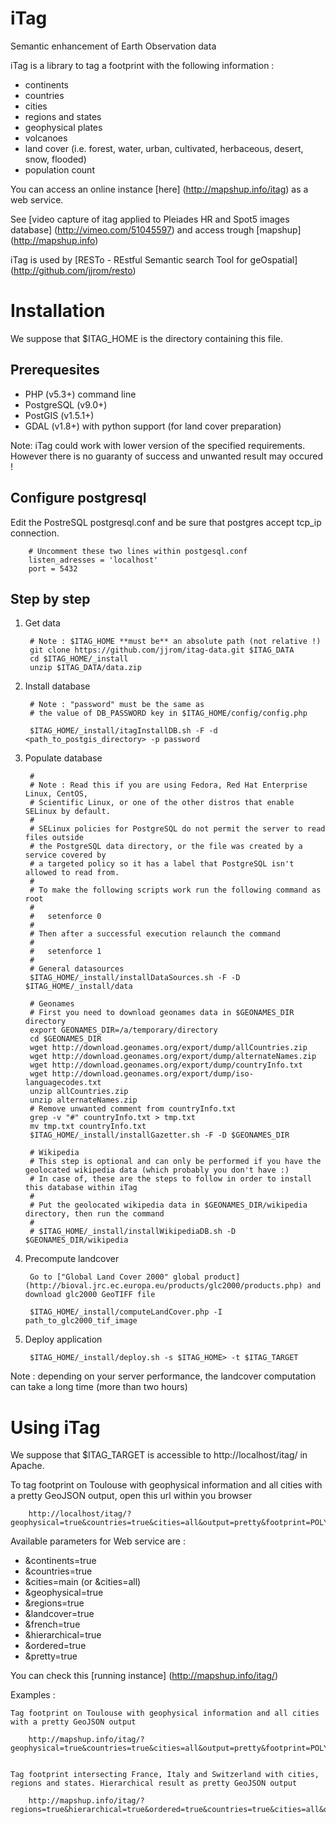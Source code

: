 iTag
====

Semantic enhancement of Earth Observation data

iTag is a library to tag a footprint with the following information :
* continents
* countries
* cities
* regions and states
* geophysical plates
* volcanoes
* land cover (i.e. forest, water, urban, cultivated, herbaceous, desert, snow, flooded)
* population count

You can access an online instance [here] (http://mapshup.info/itag) as a web service.

See [video capture of itag applied to Pleiades HR and Spot5 images database] (http://vimeo.com/51045597) and access trough [mapshup] (http://mapshup.info)

iTag is used by [RESTo - REstful Semantic search Tool for geOspatial] (http://github.com/jjrom/resto)

Installation
============

We suppose that $ITAG_HOME is the directory containing this file.

Prerequesites
-------------

* PHP (v5.3+) command line
* PostgreSQL (v9.0+)
* PostGIS (v1.5.1+)
* GDAL (v1.8+) with python support (for land cover preparation)

Note: iTag could work with lower version of the specified requirements.
However there is no guaranty of success and unwanted result may occured !

Configure postgresql
--------------------

Edit the PostreSQL postgresql.conf and be sure that postgres accept tcp_ip connection.

        # Uncomment these two lines within postgesql.conf
        listen_adresses = 'localhost'
        port = 5432

Step by step
------------

1. Get data
        
        # Note : $ITAG_HOME **must be** an absolute path (not relative !)
        git clone https://github.com/jjrom/itag-data.git $ITAG_DATA
        cd $ITAG_HOME/_install
        unzip $ITAG_DATA/data.zip

2. Install database

        # Note : "password" must be the same as 
        # the value of DB_PASSWORD key in $ITAG_HOME/config/config.php
        
        $ITAG_HOME/_install/itagInstallDB.sh -F -d <path_to_postgis_directory> -p password

3. Populate database
        
        # 
        # Note : Read this if you are using Fedora, Red Hat Enterprise Linux, CentOS,
        # Scientific Linux, or one of the other distros that enable SELinux by default.
        #
        # SELinux policies for PostgreSQL do not permit the server to read files outside
        # the PostgreSQL data directory, or the file was created by a service covered by
        # a targeted policy so it has a label that PostgreSQL isn't allowed to read from.
        #
        # To make the following scripts work run the following command as root
        #
        #   setenforce 0
        # 
        # Then after a successful execution relaunch the command
        #
        #   setenforce 1
        #
        # General datasources
        $ITAG_HOME/_install/installDataSources.sh -F -D $ITAG_HOME/_install/data
        
        # Geonames
        # First you need to download geonames data in $GEONAMES_DIR directory
        export GEONAMES_DIR=/a/temporary/directory
        cd $GEONAMES_DIR
        wget http://download.geonames.org/export/dump/allCountries.zip
        wget http://download.geonames.org/export/dump/alternateNames.zip
        wget http://download.geonames.org/export/dump/countryInfo.txt
        wget http://download.geonames.org/export/dump/iso-languagecodes.txt
        unzip allCountries.zip
        unzip alternateNames.zip
        # Remove unwanted comment from countryInfo.txt
        grep -v "#" countryInfo.txt > tmp.txt
        mv tmp.txt countryInfo.txt
        $ITAG_HOME/_install/installGazetter.sh -F -D $GEONAMES_DIR

        # Wikipedia
        # This step is optional and can only be performed if you have the geolocated wikipedia data (which probably you don't have :)
        # In case of, these are the steps to follow in order to install this database within iTag
        #
        # Put the geolocated wikipedia data in $GEONAMES_DIR/wikipedia directory, then run the command
        #
        # $ITAG_HOME/_install/installWikipediaDB.sh -D $GEONAMES_DIR/wikipedia
    
4. Precompute landcover

        Go to ["Global Land Cover 2000" global product] (http://bioval.jrc.ec.europa.eu/products/glc2000/products.php) and download glc2000 GeoTIFF file

        $ITAG_HOME/_install/computeLandCover.php -I path_to_glc2000_tif_image

5. Deploy application

        $ITAG_HOME/_install/deploy.sh -s $ITAG_HOME> -t $ITAG_TARGET


Note : depending on your server performance, the landcover computation can take a long time (more than two hours)

Using iTag
==========

We suppose that $ITAG_TARGET is accessible to http://localhost/itag/ in Apache.

To tag footprint on Toulouse with geophysical information and all cities with a pretty GeoJSON output, open this url within you browser
    
        http://localhost/itag/?geophysical=true&countries=true&cities=all&output=pretty&footprint=POLYGON((1.350360%2043.532822,1.350360%2043.668522,1.515350%2043.668522,1.515350%2043.532822,1.350360%2043.532822))

Available parameters for Web service are :
* &continents=true
* &countries=true
* &cities=main (or &cities=all)
* &geophysical=true
* &regions=true
* &landcover=true
* &french=true
* &hierarchical=true
* &ordered=true
* &pretty=true

You can check this [running instance] (http://mapshup.info/itag/)


Examples :

    Tag footprint on Toulouse with geophysical information and all cities with a pretty GeoJSON output
    
        http://mapshup.info/itag/?geophysical=true&countries=true&cities=all&output=pretty&footprint=POLYGON((1.350360%2043.532822,1.350360%2043.668522,1.515350%2043.668522,1.515350%2043.532822,1.350360%2043.532822))


    Tag footprint intersecting France, Italy and Switzerland with cities, regions and states. Hierarchical result as pretty GeoJSON output
    
        http://mapshup.info/itag/?regions=true&hierarchical=true&ordered=true&countries=true&cities=all&output=pretty&footprint=POLYGON((6.487426757812523%2045.76081241294796,6.487426757812523%2046.06798615804025,7.80578613281244%2046.06798615804025,7.80578613281244%2045.76081241294796,6.487426757812523%2045.76081241294796))
